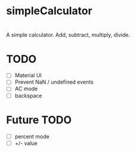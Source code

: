 # simpleCalculator
#

A simple calculator. Add, subtract, multiply, divide.

# TODO 
- [ ] Material UI
- [ ] Prevent NaN / undefined events
- [ ] AC mode
- [ ] backspace

# Future TODO
- [ ] percent mode
- [ ] +/- value
